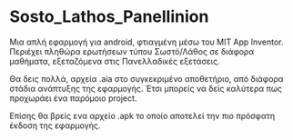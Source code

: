 # Sosto_Lathos_Panellinion
Μια απλή εφαρμογή για android, φτιαγμένη μέσω του MIT App Inventor. Περιέχει πληθώρα ερωτήσεων τύπου Σωστό/Λάθος σε διάφορα μαθήματα, εξεταζόμενα στις Πανελλαδικές εξετάσεις.

Θα δεις πολλά, αρχεία .aia στο συγκεκριμένο αποθετήριο, από διάφορα στάδια ανάπτυξης της εφαρμογής. Έτσι μπορείς να δείς καλύτερα πως προχωράει ένα παρόμοιο project.

Επίσης θα βρείς ενα αρχείο .apk το οποίο αποτελεί την πιο πρόσφατη έκδοση της εφαρμογής.
